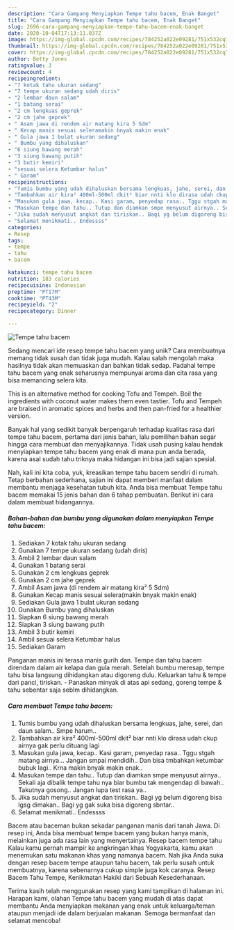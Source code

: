 ```yaml
---
description: "Cara Gampang Menyiapkan Tempe tahu bacem, Enak Banget"
title: "Cara Gampang Menyiapkan Tempe tahu bacem, Enak Banget"
slug: 2696-cara-gampang-menyiapkan-tempe-tahu-bacem-enak-banget
date: 2020-10-04T17:13:11.037Z
image: https://img-global.cpcdn.com/recipes/784252a022e09281/751x532cq70/tempe-tahu-bacem-foto-resep-utama.jpg
thumbnail: https://img-global.cpcdn.com/recipes/784252a022e09281/751x532cq70/tempe-tahu-bacem-foto-resep-utama.jpg
cover: https://img-global.cpcdn.com/recipes/784252a022e09281/751x532cq70/tempe-tahu-bacem-foto-resep-utama.jpg
author: Betty Jones
ratingvalue: 3
reviewcount: 4
recipeingredient:
- "7 kotak tahu ukuran sedang"
- "7 tempe ukuran sedang udah diris"
- "2 lembar daun salam"
- "1 batang serai"
- "2 cm lengkuas geprek"
- "2 cm jahe geprek"
- " Asam jawa di rendem air matang kira 5 Sdm"
- " Kecap manis sesuai seleramakin bnyak makin enak"
- " Gula jawa 1 bulat ukuran sedang"
- " Bumbu yang dihaluskan"
- "6 siung bawang merah"
- "3 siung bawang putih"
- "3 butir kemiri"
- "sesuai selera Ketumbar halus"
- " Garam"
recipeinstructions:
- "Tumis bumbu yang udah dihaluskan bersama lengkuas, jahe, serei, dan daun salam.. Smpe harum.."
- "Tambahkan air kira² 400ml-500ml dkit² biar nnti klo dirasa udah ckup airnya gak perlu dituang lagi"
- "Masukan gula jawa, kecap.. Kasi garam, penyedap rasa.. Tggu stgah matang airnya... Jangan smpai mendidih.. Dan bisa tmbahkan ketumbar bubuk lagi.. Krna makin bnyak makin enak.."
- "Masukan tempe dan tahu.. Tutup dan diamkan smpe menyusut airnya.. Sekali aja dibalik tempe tahu nya biar bumbu tak mengendap di bawah.. Takutnya gosong.. Jangan lupa test rasa ya.."
- "Jika sudah menyusut angkat dan tiriskan.. Bagi yg belum digoreng bisa lgsg dimakan.. Bagi yg gak suka bisa digoreng sbntar.."
- "Selamat menikmati.. Endessss"
categories:
- Resep
tags:
- tempe
- tahu
- bacem

katakunci: tempe tahu bacem 
nutrition: 183 calories
recipecuisine: Indonesian
preptime: "PT17M"
cooktime: "PT43M"
recipeyield: "2"
recipecategory: Dinner

---
```



![Tempe tahu bacem](https://img-global.cpcdn.com/recipes/784252a022e09281/751x532cq70/tempe-tahu-bacem-foto-resep-utama.jpg)

Sedang mencari ide resep tempe tahu bacem yang unik? Cara membuatnya memang tidak susah dan tidak juga mudah. Kalau salah mengolah maka hasilnya tidak akan memuaskan dan bahkan tidak sedap. Padahal tempe tahu bacem yang enak seharusnya mempunyai aroma dan cita rasa yang bisa memancing selera kita.

This is an alternative method for cooking Tofu and Tempeh. Boil the ingredients with coconut water makes them even tastier. Tofu and Tempeh are braised in aromatic spices and herbs and then pan-fried for a healthier version.

Banyak hal yang sedikit banyak berpengaruh terhadap kualitas rasa dari tempe tahu bacem, pertama dari jenis bahan, lalu pemilihan bahan segar hingga cara membuat dan menyajikannya. Tidak usah pusing kalau hendak menyiapkan tempe tahu bacem yang enak di mana pun anda berada, karena asal sudah tahu triknya maka hidangan ini bisa jadi sajian spesial.


Nah, kali ini kita coba, yuk, kreasikan tempe tahu bacem sendiri di rumah. Tetap berbahan sederhana, sajian ini dapat memberi manfaat dalam membantu menjaga kesehatan tubuh kita. Anda bisa membuat Tempe tahu bacem memakai 15 jenis bahan dan 6 tahap pembuatan. Berikut ini cara dalam membuat hidangannya.

<!--inarticleads1-->

##### Bahan-bahan dan bumbu yang digunakan dalam menyiapkan Tempe tahu bacem:

1. Sediakan 7 kotak tahu ukuran sedang
1. Gunakan 7 tempe ukuran sedang (udah diris)
1. Ambil 2 lembar daun salam
1. Gunakan 1 batang serai
1. Gunakan 2 cm lengkuas geprek
1. Gunakan 2 cm jahe geprek
1. Ambil  Asam jawa (di rendem air matang kira² 5 Sdm)
1. Gunakan  Kecap manis sesuai selera(makin bnyak makin enak)
1. Sediakan  Gula jawa 1 bulat ukuran sedang
1. Gunakan  Bumbu yang dihaluskan
1. Siapkan 6 siung bawang merah
1. Siapkan 3 siung bawang putih
1. Ambil 3 butir kemiri
1. Ambil sesuai selera Ketumbar halus
1. Sediakan  Garam


Panganan manis ini terasa manis gurih dan. Tempe dan tahu bacem direndam dalam air kelapa dan gula merah. Setelah bumbu meresap, tempe tahu bisa langsung dihidangkan atau digoreng dulu. Keluarkan tahu &amp; tempe dari panci, tiriskan. - Panaskan minyak di atas api sedang, goreng tempe &amp; tahu sebentar saja seblm dihidangkan. 

<!--inarticleads2-->

##### Cara membuat Tempe tahu bacem:

1. Tumis bumbu yang udah dihaluskan bersama lengkuas, jahe, serei, dan daun salam.. Smpe harum..
1. Tambahkan air kira² 400ml-500ml dkit² biar nnti klo dirasa udah ckup airnya gak perlu dituang lagi
1. Masukan gula jawa, kecap.. Kasi garam, penyedap rasa.. Tggu stgah matang airnya... Jangan smpai mendidih.. Dan bisa tmbahkan ketumbar bubuk lagi.. Krna makin bnyak makin enak..
1. Masukan tempe dan tahu.. Tutup dan diamkan smpe menyusut airnya.. Sekali aja dibalik tempe tahu nya biar bumbu tak mengendap di bawah.. Takutnya gosong.. Jangan lupa test rasa ya..
1. Jika sudah menyusut angkat dan tiriskan.. Bagi yg belum digoreng bisa lgsg dimakan.. Bagi yg gak suka bisa digoreng sbntar..
1. Selamat menikmati.. Endessss


Bacem atau baceman bukan sekadar panganan manis dari tanah Jawa. Di resep ini, Anda bisa membuat tempe bacem yang bukan hanya manis, melainkan juga ada rasa lain yang menyertainya. Resep bacem tempe tahu Kalau kamu pernah mampir ke angkringan khas Yogyakarta, kamu akan menemukan satu makanan khas yang namanya bacem. Nah jika Anda suka dengan resep bacem tempe ataupun tahu bacem, tak perlu susah untuk membuatnya, karena sebenarnya cukup simple juga kok caranya. Resep Bacem Tahu Tempe, Kenikmatan Hakiki dari Sebuah Kesederhanaan. 

Terima kasih telah menggunakan resep yang kami tampilkan di halaman ini. Harapan kami, olahan Tempe tahu bacem yang mudah di atas dapat membantu Anda menyiapkan makanan yang enak untuk keluarga/teman ataupun menjadi ide dalam berjualan makanan. Semoga bermanfaat dan selamat mencoba!

